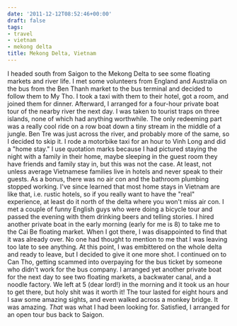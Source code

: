 ```yaml
---
date: '2011-12-12T08:52:46+00:00'
draft: false
tags:
- travel
- vietnam
- mekong delta
title: Mekong Delta, Vietnam
---
```


I headed south from Saigon to the Mekong Delta to see some floating markets and river life. I met some volunteers from England and Australia on the bus from the Ben Thanh market to the bus terminal and decided to follow them to My Tho. I took a taxi with them to their hotel, got a room, and joined them for dinner. Afterward, I arranged for a four-hour private boat tour of the nearby river the next day. I was taken to tourist traps on three islands, none of which had anything worthwhile. The only redeeming part was a really cool ride on a row boat down a tiny stream in the middle of a jungle. Ben Tre was just across the river, and probably more of the same, so I decided to skip it. I rode a motorbike taxi for an hour to Vinh Long and did a "home stay." I use quotation marks because I had pictured staying the night with a family in their home, maybe sleeping in the guest room they have friends and family stay in, but this was not the case. At least, not unless average Vietnamese families live in hotels and never speak to their guests. As a bonus, there was no air con and the bathroom plumbing stopped working. I've since learned that most home stays in Vietnam are like that, i.e. rustic hotels, so if you really want to have the "real" experience, at least do it north of the delta where you won't miss air con. I met a couple of funny English guys who were doing a bicycle tour and passed the evening with them drinking beers and telling stories. I hired another private boat in the early morning (early for me is 8) to take me to the Cai Be floating market. When I got there, I was disappointed to find that it was already over. No one had thought to mention to me that I was leaving too late to see anything. At this point, I was embittered on the whole delta and ready to leave, but I decided to give it one more shot. I continued on to Can Tho, getting scammed into overpaying for the bus ticket by someone who didn't work for the bus company. I arranged yet another private boat for the next day to see two floating markets, a backwater canal, and a noodle factory. We left at 5 (dear lord!) in the morning and it took us an hour to get there, but holy shit was it worth it! The tour lasted for eight hours and I saw some amazing sights, and even walked across a monkey bridge. It was amazing. *That* was what I had been looking for. Satisfied, I arranged for an open tour bus back to Saigon.
